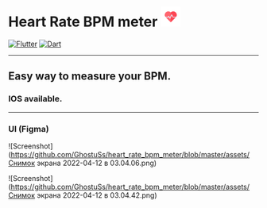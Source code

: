 # Heart Rate BPM meter <img src="https://github.com/GhostuSs/heart_rate_bpm_meter/blob/master/assets/icons/appIcon.png" width="40" />

[![Flutter](https://img.shields.io/badge/-Flutter-090909?style=for-the-badge&logo=flutter&logoColor=47C5FB)](https://flutter.dev) [![Dart](https://img.shields.io/badge/-Dart-090909?style=for-the-badge&logo=dart&logoColor=097CDB)](https://dart.dev)
____________________________________________________________________________________________________________________________________________________________________
## Easy way to measure your BPM.
### IOS available.
____________________________________________________________________________________________________________________________________________________________________

### UI (Figma)

![Screenshot](https://github.com/GhostuSs/heart_rate_bpm_meter/blob/master/assets/Снимок экрана 2022-04-12 в 03.04.06.png)

![Screenshot](https://github.com/GhostuSs/heart_rate_bpm_meter/blob/master/assets/Снимок экрана 2022-04-12 в 03.04.42.png)

